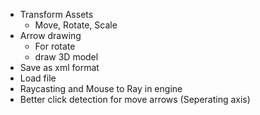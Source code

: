 + Transform Assets
    - Move, Rotate, Scale
+ Arrow drawing
    - For rotate
    - draw 3D model
+ Save as xml format
+ Load file
+ Raycasting and Mouse to Ray in engine
+ Better click detection for move arrows (Seperating axis)